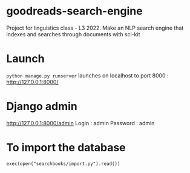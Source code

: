 # goodreads-search-engine
Project for linguistics class - L3 2022. Make an NLP search engine that indexes and searches through documents with sci-kit

# Launch
`python manage.py runserver`
launches on localhost to port 8000 :  http://127.0.0.1:8000/

# Django admin
http://127.0.0.1:8000/admin
Login : admin
Password : admin

# To import the database
```
exec(open("searchbooks/import.py").read())
```